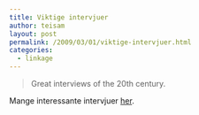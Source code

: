 ```yaml
---
title: Viktige intervjuer
author: teisam
layout: post
permalink: /2009/03/01/viktige-intervjuer.html
categories:
  - linkage
---
```

> Great interviews of the 20th century. 

Mange interessante intervjuer [her][1].

 [1]: http://www.guardian.co.uk/theguardian/series/greatinterviews "her"
